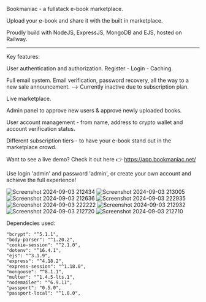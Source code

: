Bookmaniac - a fullstack e-book marketplace.

Upload your e-book and share it with the built in marketplace.

Proudly build with NodeJS, ExpressJS, MongoDB and EJS, hosted on Railway.

------------------------------------------------------------------

Key features:

User authentication and authorization. Register - Login - Caching.

Full email system. Email verification, password recovery, all the way to a new sale announcement. --> Currently inactive due to subscription plan.

Live marketplace.

Admin panel to approve new users & approve newly uploaded books.

User account management - from name, address to crypto wallet and account verification status.

Different subscription tiers - to have your e-book stand out in the marketplace crowd.

Want to see a live demo? Check it out here 👉 https://app.bookmaniac.net/

Use login 'admin' and password 'admin', or create your own account and achieve the full experience!

![Screenshot 2024-09-03 212434](https://github.com/user-attachments/assets/1cd29464-3e21-459c-98b0-9d0e4de5fa31)
![Screenshot 2024-09-03 213005](https://github.com/user-attachments/assets/ff513e7b-217f-49db-803c-4b8bf58ee974)
![Screenshot 2024-09-03 212636](https://github.com/user-attachments/assets/0fecf8b7-d28a-4816-8a18-9faa61ff76a6)
![Screenshot 2024-09-03 222935](https://github.com/user-attachments/assets/2064d195-9132-40f8-b8cc-47741da4cb55)
![Screenshot 2024-09-03 222222](https://github.com/user-attachments/assets/19fecc8d-c152-46ba-8225-e8c9267dc2f6)
![Screenshot 2024-09-03 212932](https://github.com/user-attachments/assets/ff5ba26c-34eb-4990-8d39-280a8a069f25)
![Screenshot 2024-09-03 212720](https://github.com/user-attachments/assets/1ffb815c-64ff-4dd2-9f91-21d38d38b1e7)
![Screenshot 2024-09-03 212710](https://github.com/user-attachments/assets/c95e1462-1662-47f4-88a6-c4abcdc964e1)


Dependecies used:


    "bcrypt": "^5.1.1",
    "body-parser": "^1.20.2",
    "cookie-session": "^2.1.0",
    "dotenv": "^16.4.1",
    "ejs": "^3.1.9",
    "express": "^4.18.2",
    "express-session": "^1.18.0",
    "mongoose": "^8.1.1",
    "multer": "^1.4.5-lts.1",
    "nodemailer": "^6.9.11",
    "passport": "0.5.0",
    "passport-local": "^1.0.0",
